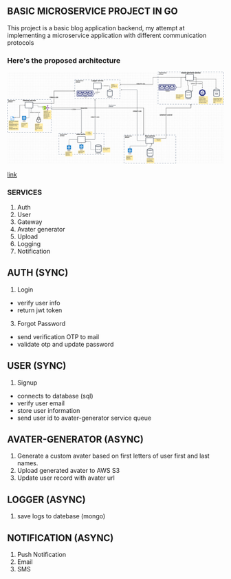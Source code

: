 ## BASIC MICROSERVICE PROJECT IN GO

This project is a basic blog application backend, my attempt at implementing a microservice application with different communication protocols

### Here's the proposed architecture 
![microservice-architecture image](microservice-architecture.png)

[link](https://drive.google.com/file/d/1xaSWEzuC7NARDynK8X6u38MIRKt9ptMt/view?usp=sharing)


### SERVICES
1. Auth
2. User
3. Gateway
4. Avater generator
5. Upload
6. Logging
7. Notification


## AUTH (SYNC)
1. Login
  - verify user info
  - return jwt token
3. Forgot Password
  - send verification OTP to mail
  - validate otp and update password

## USER (SYNC)
1. Signup
  - connects to database (sql)
  - verify user email
  - store user information
  - send user id to avater-generator service queue
  
## AVATER-GENERATOR (ASYNC)
1. Generate a custom avater based on first letters of user first and last names.
2. Upload generated avater to AWS S3
3. Update user record with avater url

## LOGGER (ASYNC)
1. save logs to datebase (mongo)

## NOTIFICATION (ASYNC)
1. Push Notification
2. Email
3. SMS